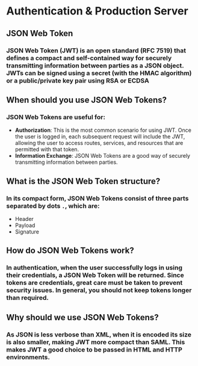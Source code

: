 # Authentication & Production Server
## JSON Web Token
### JSON Web Token (JWT) is an open standard (RFC 7519) that defines a compact and self-contained way for securely transmitting information between parties as a JSON object. JWTs can be signed using a secret (with the HMAC algorithm) or a public/private key pair using RSA or ECDSA
## When should you use JSON Web Tokens?
### JSON Web Tokens are useful for:
- **Authorization**: This is the most common scenario for using JWT. Once the user is logged in, each subsequent request will include the JWT, allowing the user to access routes, services, and resources that are permitted with that token.
- **Information Exchange**: JSON Web Tokens are a good way of securely transmitting information between parties.
## What is the JSON Web Token structure?
### In its compact form, JSON Web Tokens consist of three parts separated by dots `.`, which are:
- Header
- Payload
- Signature
## How do JSON Web Tokens work?
### In authentication, when the user successfully logs in using their credentials, a JSON Web Token will be returned. Since tokens are credentials, great care must be taken to prevent security issues. In general, you should not keep tokens longer than required.
## Why should we use JSON Web Tokens?
### As JSON is less verbose than XML, when it is encoded its size is also smaller, making JWT more compact than SAML. This makes JWT a good choice to be passed in HTML and HTTP environments.
